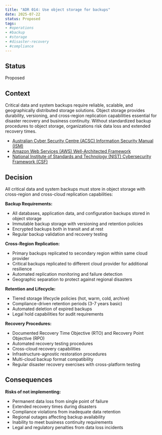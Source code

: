 ```yaml
---
title: "ADR 014: Use object storage for backups"
date: 2025-07-22
status: Proposed
tags:
- #operations
- #backup
- #storage
- #disaster-recovery
- #compliance
---
```


## Status

Proposed

## Context

Critical data and system backups require reliable, scalable, and geographically distributed storage solutions. Object storage provides durability, versioning, and cross-region replication capabilities essential for disaster recovery and business continuity. Without standardized backup procedures to object storage, organizations risk data loss and extended recovery times.

- [Australian Cyber Security Centre (ACSC) Information Security Manual (ISM)](https://www.cyber.gov.au/resources-business-and-government/essential-cyber-security/ism)
- [Amazon Web Services (AWS) Well-Architected Framework](https://aws.amazon.com/architecture/well-architected/)
- [National Institute of Standards and Technology (NIST) Cybersecurity Framework (CSF)](https://www.nist.gov/cyberframework)

## Decision

All critical data and system backups must store in object storage with cross-region and cross-cloud replication capabilities:

**Backup Requirements:**
- All databases, application data, and configuration backups stored in object storage
- Immutable backup storage with versioning and retention policies
- Encrypted backups both in transit and at rest
- Regular backup validation and recovery testing

**Cross-Region Replication:**
- Primary backups replicated to secondary region within same cloud provider
- Critical backups replicated to different cloud provider for additional resilience
- Automated replication monitoring and failure detection
- Geographic separation to protect against regional disasters

**Retention and Lifecycle:**
- Tiered storage lifecycle policies (hot, warm, cold, archive)
- Compliance-driven retention periods (3-7 years basic)
- Automated deletion of expired backups
- Legal hold capabilities for audit requirements

**Recovery Procedures:**
- Documented Recovery Time Objective (RTO) and Recovery Point Objective (RPO)
- Automated recovery testing procedures
- Cross-cloud recovery capabilities
- Infrastructure-agnostic restoration procedures
- Multi-cloud backup format compatibility
- Regular disaster recovery exercises with cross-platform testing

## Consequences

**Risks of not implementing:**
- Permanent data loss from single point of failure
- Extended recovery times during disasters
- Compliance violations from inadequate data retention
- Regional outages affecting backup availability
- Inability to meet business continuity requirements
- Legal and regulatory penalties from data loss incidents
